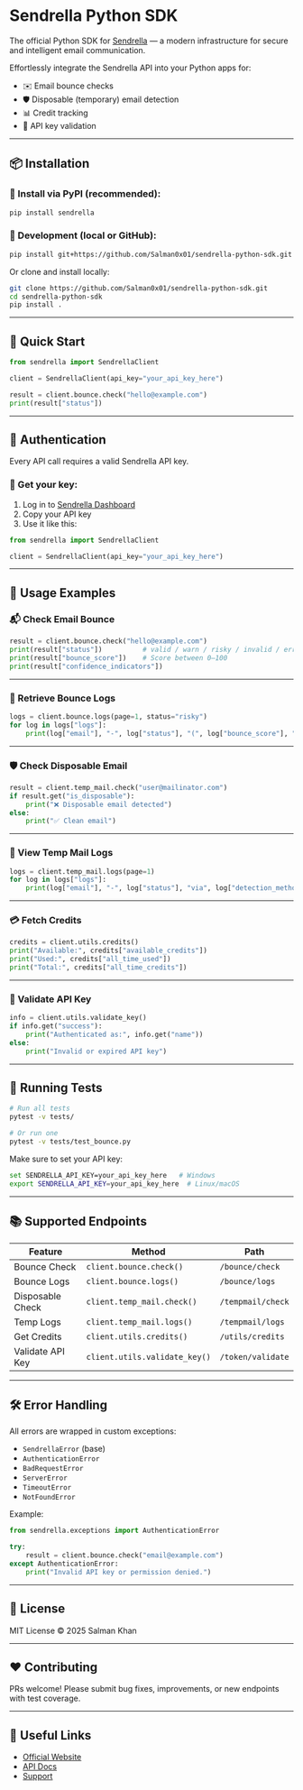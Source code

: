 # Sendrella Python SDK

The official Python SDK for [Sendrella](https://sendrella.com) — a modern infrastructure for secure and intelligent email communication.

Effortlessly integrate the Sendrella API into your Python apps for:

- ✉️ Email bounce checks  
- 🛡️ Disposable (temporary) email detection  
- 📊 Credit tracking  
- 🔐 API key validation  

---

## 📦 Installation

### 🔗 Install via PyPI (recommended):

```bash
pip install sendrella
```

### 🧪 Development (local or GitHub):

```bash
pip install git+https://github.com/Salman0x01/sendrella-python-sdk.git
```

Or clone and install locally:

```bash
git clone https://github.com/Salman0x01/sendrella-python-sdk.git
cd sendrella-python-sdk
pip install .
```

---

## 🚀 Quick Start

```python
from sendrella import SendrellaClient

client = SendrellaClient(api_key="your_api_key_here")

result = client.bounce.check("hello@example.com")
print(result["status"])
```

---

## 🔑 Authentication

Every API call requires a valid Sendrella API key.

### 🔐 Get your key:
1. Log in to [Sendrella Dashboard](https://sendrella.com/dashboard)
2. Copy your API key
3. Use it like this:

```python
from sendrella import SendrellaClient

client = SendrellaClient(api_key="your_api_key_here")
```

---

## 🧠 Usage Examples

### 📬 Check Email Bounce

```python
result = client.bounce.check("hello@example.com")
print(result["status"])          # valid / warn / risky / invalid / error
print(result["bounce_score"])    # Score between 0–100
print(result["confidence_indicators"])
```

---

### 📑 Retrieve Bounce Logs

```python
logs = client.bounce.logs(page=1, status="risky")
for log in logs["logs"]:
    print(log["email"], "-", log["status"], "(", log["bounce_score"], ")")
```

---

### 🛡️ Check Disposable Email

```python
result = client.temp_mail.check("user@mailinator.com")
if result.get("is_disposable"):
    print("❌ Disposable email detected")
else:
    print("✅ Clean email")
```

---

### 📂 View Temp Mail Logs

```python
logs = client.temp_mail.logs(page=1)
for log in logs["logs"]:
    print(log["email"], "-", log["status"], "via", log["detection_method"])
```

---

### 💳 Fetch Credits

```python
credits = client.utils.credits()
print("Available:", credits["available_credits"])
print("Used:", credits["all_time_used"])
print("Total:", credits["all_time_credits"])
```

---

### 🔐 Validate API Key

```python
info = client.utils.validate_key()
if info.get("success"):
    print("Authenticated as:", info.get("name"))
else:
    print("Invalid or expired API key")
```

---

## 🧪 Running Tests

```bash
# Run all tests
pytest -v tests/

# Or run one
pytest -v tests/test_bounce.py
```

Make sure to set your API key:

```bash
set SENDRELLA_API_KEY=your_api_key_here   # Windows
export SENDRELLA_API_KEY=your_api_key_here  # Linux/macOS
```

---

## 📚 Supported Endpoints

| Feature           | Method                        | Path                     |
|------------------|-------------------------------|--------------------------|
| Bounce Check     | `client.bounce.check()`       | `/bounce/check`          |
| Bounce Logs      | `client.bounce.logs()`        | `/bounce/logs`           |
| Disposable Check | `client.temp_mail.check()`    | `/tempmail/check`        |
| Temp Logs        | `client.temp_mail.logs()`     | `/tempmail/logs`         |
| Get Credits      | `client.utils.credits()`      | `/utils/credits`         |
| Validate API Key | `client.utils.validate_key()` | `/token/validate`        |

---

## 🛠️ Error Handling

All errors are wrapped in custom exceptions:

- `SendrellaError` (base)
- `AuthenticationError`
- `BadRequestError`
- `ServerError`
- `TimeoutError`
- `NotFoundError`

Example:

```python
from sendrella.exceptions import AuthenticationError

try:
    result = client.bounce.check("email@example.com")
except AuthenticationError:
    print("Invalid API key or permission denied.")
```

---

## 📄 License

MIT License © 2025 Salman Khan

---

## ❤️ Contributing

PRs welcome! Please submit bug fixes, improvements, or new endpoints with test coverage.

---

## 🔗 Useful Links

- [Official Website](https://sendrella.com)
- [API Docs](https://swagger.sendrella.com)
- [Support](https://sendrella.com/contact)
